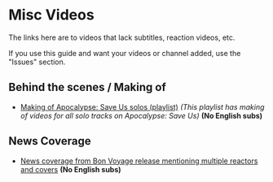 # Misc Videos

The links here are to videos that lack subtitles, reaction videos, etc.

If you use this guide and want your videos or channel added, use the "Issues" section.

## Behind the scenes / Making of

* [Making of Apocalypse: Save Us solos (playlist)](https://www.youtube.com/playlist?list=PL5PjWk6chO7rrIYGBhxM2cSeRZhvmu1fQ) *(This playlist has making of videos for all solo tracks on Apocalypse: Save Us)* **(No English subs)**

## News Coverage

* [News coverage from Bon Voyage release mentioning multiple reactors and covers](https://www.youtube.com/watch?v=D-uc8BsOwDs) **(No English subs)**
